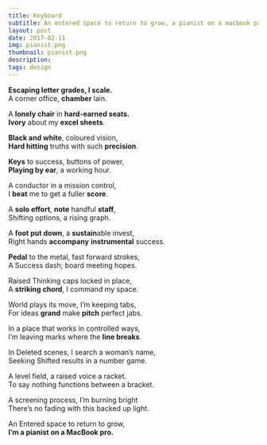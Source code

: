 ```yaml
---
title: Keyboard
subtitle: An entered space to return to grow, a pianist on a macbook pro 
layout: post
date: 2017-02-11
img: pianist.png
thumbnail: pianist.png
description: 
tags: design
---
```


**Escaping letter grades, I scale.**  
A corner office, **chamber** lain.

A **lonely chair** in **hard-earned seats.**  
**Ivory** about my **excel sheets**.

**Black and white**, coloured vision,  
**Hard hitting** truths with such **precision**.

**Keys** to success, buttons of power,  
**Playing by ear**, a working hour.

A conductor in a mission control,  
I **beat** me to get a fuller **score**.

A **solo effort**, **note** handful **staff**,  
Shifting options, a rising graph.

A **foot put down**, a **sustain**able invest,  
Right hands **accompany** **instrumental** success.

**Pedal** to the metal, fast forward strokes,  
A Success dash; board meeting hopes.

Raised Thinking caps locked in place,  
A **striking chord**, I command my space.

World plays its move, I’m keeping tabs,  
For ideas **grand** make **pitch** perfect jabs.

In a place that works in controlled ways,  
I’m leaving marks where the **line breaks**.

In Deleted scenes, I search a woman’s name,  
Seeking Shifted results in a number game.

A level field, a raised voice a racket.  
To say nothing functions between a bracket.

A screening process, I’m burning bright  
There’s no fading with this backed up light.

An Entered space to return to grow,  
**I’m a pianist on a MacBook pro.**